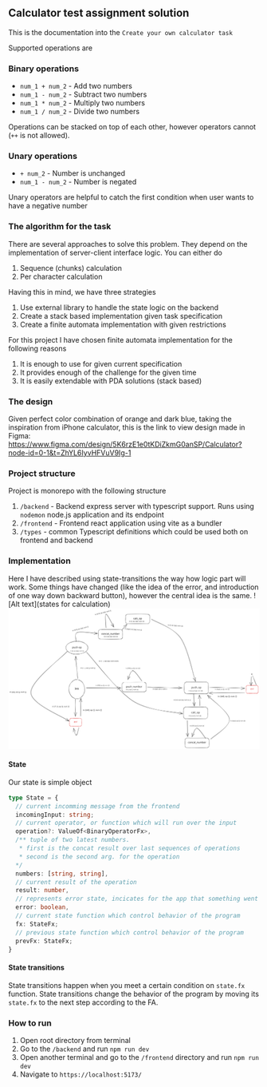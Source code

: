 ## Calculator test assignment solution

This is the documentation into the `Create your own calculator task`

Supported operations are 
### Binary operations
- `num_1 + num_2` - Add two numbers
- `num_1 - num_2` - Subtract two numbers
- `num_1 * num_2` - Multiply two numbers
- `num_1 / num_2` - Divide two numbers

Operations can be stacked on top of each other, however operators cannot (`++` is not allowed).

### Unary operations
- `+ num_2` - Number is unchanged
- `num_1 - num_2` - Number is negated

Unary operators are helpful to catch the first condition when user wants to have a negative number

### The algorithm for the task 

There are several approaches to solve this problem. They depend on the implementation of server-client interface logic. 
You can either do 
1. Sequence (chunks) calculation 
2. Per character calculation 

Having this in mind, we have three strategies
1. Use external library to handle the state logic on the backend 
2. Create a stack based implementation given task specification
3. Create a finite automata implementation with given restrictions

For this project I have chosen finite automata implementation for the following reasons
1. It is enough to use for given current specification
2. It provides enough of the challenge for the given time 
3. It is easily extendable with PDA solutions (stack based)


### The design 
Given perfect color combination of orange and dark blue, taking the inspiration from iPhone calculator, this is the link to view design made in Figma:
https://www.figma.com/design/5K6rzE1e0tKDiZkmG0anSP/Calculator?node-id=0-1&t=ZhYL6IyvHFVuV9Ig-1

### Project structure 
Project is monorepo with the following structure
1. `/backend` - Backend express server with typescript support. Runs using `nodemon` node.js application and its endpoint 
2. `/frontend` - Frontend react application using vite as a bundler
3. `/types` - common Typescript definitions which could be used both on frontend and backend

### Implementation 

Here I have described using state-transitions the way how logic part will work. Some things have changed (like the idea of the error, and introduction of one way down backward button), however the central idea is the same.
![Alt text](states for calculation)
<img src="./docs/states-for-calculator.svg">
#### State 
Our state is simple object 
```typescript
type State = {
  // current incomming message from the frontend 
  incomingInput: string;
  // current operator, or function which will run over the input 
  operation?: ValueOf<BinaryOperatorFx>,
  /** tuple of two latest numbers.
   * first is the concat result over last sequences of operations
   * second is the second arg. for the operation  
  */ 
  numbers: [string, string],
  // current result of the operation
  result: number,
  // represents error state, incicates for the app that something went wrong 
  error: boolean,
  // current state function which control behavior of the program
  fx: StateFx;
  // previous state function which control behavior of the program
  prevFx: StateFx;
}
```

#### State transitions
State transitions happen when you meet a certain condition on `state.fx` function. State transitions change the behavior of the program by moving its `state.fx` to the next step according to the FA. 


### How to run 
1. Open root directory from terminal
2. Go to the `/backend` and run `npm run dev`
3. Open another terminal and go to the `/frontend` directory and run `npm run dev`
4. Navigate to `https://localhost:5173/`
